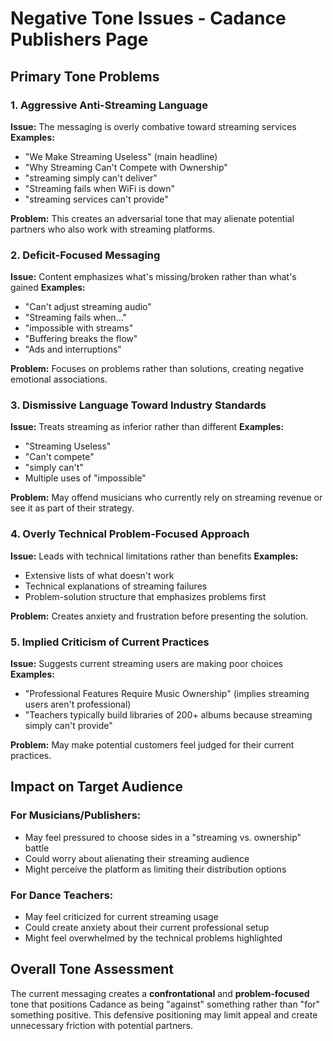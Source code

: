 # Negative Tone Issues - Cadance Publishers Page

## Primary Tone Problems

### 1. Aggressive Anti-Streaming Language
**Issue:** The messaging is overly combative toward streaming services
**Examples:**
- "We Make Streaming Useless" (main headline)
- "Why Streaming Can't Compete with Ownership"
- "streaming simply can't deliver"
- "Streaming fails when WiFi is down"
- "streaming services can't provide"

**Problem:** This creates an adversarial tone that may alienate potential partners who also work with streaming platforms.

### 2. Deficit-Focused Messaging
**Issue:** Content emphasizes what's missing/broken rather than what's gained
**Examples:**
- "Can't adjust streaming audio"
- "Streaming fails when..."
- "impossible with streams"
- "Buffering breaks the flow"
- "Ads and interruptions"

**Problem:** Focuses on problems rather than solutions, creating negative emotional associations.

### 3. Dismissive Language Toward Industry Standards
**Issue:** Treats streaming as inferior rather than different
**Examples:**
- "Streaming Useless"
- "Can't compete"
- "simply can't"
- Multiple uses of "impossible"

**Problem:** May offend musicians who currently rely on streaming revenue or see it as part of their strategy.

### 4. Overly Technical Problem-Focused Approach
**Issue:** Leads with technical limitations rather than benefits
**Examples:**
- Extensive lists of what doesn't work
- Technical explanations of streaming failures
- Problem-solution structure that emphasizes problems first

**Problem:** Creates anxiety and frustration before presenting the solution.

### 5. Implied Criticism of Current Practices
**Issue:** Suggests current streaming users are making poor choices
**Examples:**
- "Professional Features Require Music Ownership" (implies streaming users aren't professional)
- "Teachers typically build libraries of 200+ albums because streaming simply can't provide"

**Problem:** May make potential customers feel judged for their current practices.

## Impact on Target Audience

### For Musicians/Publishers:
- May feel pressured to choose sides in a "streaming vs. ownership" battle
- Could worry about alienating their streaming audience
- Might perceive the platform as limiting their distribution options

### For Dance Teachers:
- May feel criticized for current streaming usage
- Could create anxiety about their current professional setup
- Might feel overwhelmed by the technical problems highlighted

## Overall Tone Assessment
The current messaging creates a **confrontational** and **problem-focused** tone that positions Cadance as being "against" something rather than "for" something positive. This defensive positioning may limit appeal and create unnecessary friction with potential partners.

